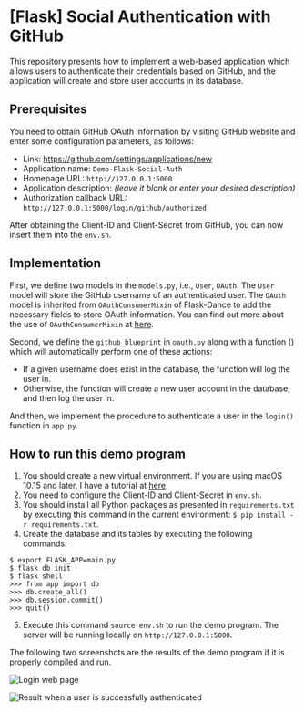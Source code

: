 # [Flask] Social Authentication with GitHub

This repository presents how to implement a web-based application which allows users to authenticate their credentials based on GitHub, and the application will create and store user accounts in its database.


## Prerequisites

You need to obtain GitHub OAuth information by visiting GitHub website and enter some configuration parameters, as follows:

 - Link: https://github.com/settings/applications/new
 - Application name: `Demo-Flask-Social-Auth`
 - Homepage URL: `http://127.0.0.1:5000`
 - Application description: *(leave it blank or enter your desired description)*
 - Authorization callback URL: `http://127.0.0.1:5000/login/github/authorized`

After obtaining the Client-ID and Client-Secret from GitHub, you can now insert them into the `env.sh`.


## Implementation

First, we define two models in the `models.py`, i.e., `User`, `OAuth`. The `User` model will store the GitHub username of an authenticated user. The `OAuth` model is inherited from `OAuthConsumerMixin` of Flask-Dance to add the necessary fields to store OAuth information. You can find out more about the use of `OAuthConsumerMixin` at [here](https://flask-dance.readthedocs.io/en/v1.2.0/backends.html).

Second, we define the `github_blueprint` in `oauth.py` along with a function () which will automatically perform one of these actions:

 - If a given username does exist in the database, the function will log the user in.
 - Otherwise, the function will create a new user account in the database, and then log the user in.

And then, we implement the procedure to authenticate a user in the `login()` function in `app.py`.


## How to run this demo program

 1. You should create a new virtual environment. If you are using macOS 10.15 and later, I have a tutorial at [here](https://gist.github.com/duonghuuphuc/7939cfbf82d9664274d299fff3d4c205).
 2. You need to configure the Client-ID and Client-Secret in `env.sh`.
 3. You should install all Python packages as presented in `requirements.txt` by executing this command in the current environment: `$ pip install -r requirements.txt`.
 4. Create the database and its tables by executing the following commands:
```
$ export FLASK_APP=main.py
$ flask db init
$ flask shell
>>> from app import db
>>> db.create_all()
>>> db.session.commit()
>>> quit()
```
 5. Execute this command `source env.sh` to run the demo program. The server will be running locally on `http://127.0.0.1:5000`.

The following two screenshots are the results of the demo program if it is properly compiled and run.

![Login web page](https://www.dhpit.com/img/flask-social-auth-github-20220609-a.png)

![Result when a user is successfully authenticated](https://www.dhpit.com/img/flask-social-auth-github-20220609-b.png)